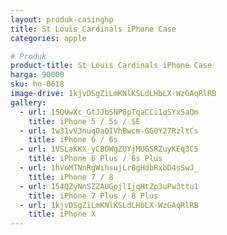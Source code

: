 ```yaml
---
layout: produk-casinghp
title: St Louis Cardinals iPhone Case
categories: apple

# Produk
product-title: St Louis Cardinals iPhone Case
harga: 90000
sku: hn-0618
image-drive: 1kjvDSgZiLmKNlKSLdLHbLX-WzGAqRlRB
gallery:
  - url: 15QUwXc_GtJJbSNP8pTqaCCi1qSYxSaQm
    title: iPhone 5 / 5s / SE
  - url: 1w31vV3nuqOaQIVhBwcm-GG0Y27RzltCs
    title: iPhone 6 / 6s
  - url: 1VSLaKKX_yCBOWgZUYjMUGSRZuyKEq3C5
    title: iPhone 6 Plus / 6s Plus
  - url: 1hVoMTNnRgWihsujLr8gHdbRxbD4sSwJ_
    title: iPhone 7 / 8
  - url: 154QZyNnSZZAUGpjlIjqHtZp3uPw3ttu1
    title: iPhone 7 Plus / 8 Plus
  - url: 1kjvDSgZiLmKNlKSLdLHbLX-WzGAqRlRB
    title: iPhone X
---
```

